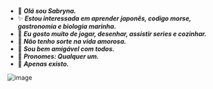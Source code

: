 - 🎁 ***Olá sou Sabryna.***
- ✨ ***Estou interessada em aprender japonês, codigo morse, gastronomia e biologia marinha.***
- 🎂 ***Eu gosto muito de jogar, desenhar, assistir series e cozinhar.***
- 🍷  ***Não tenho sorte na vida amorosa.***
- 💖 ***Sou bem amigável com todos.***
- 🌱 ***Pronomes: Qualquer um.***
- 🌹  ***Apenas existo.***

![image](https://github.com/user-attachments/assets/4a3e2104-3f94-4514-8cce-b914ecaaa79f)
